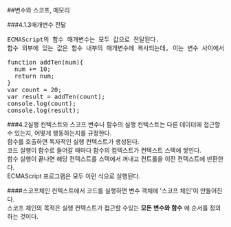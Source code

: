 ##변수와 스코프, 메모리

###4.1.3매개변수 전달
<pre>
ECMAScript의 함수 매개변수는 모두 값으로 전달된다.
함수 외부에 있는 값은 함수 내부의 매개변수에 복사되는데, 이는 변수 사이에서 값을 복사하는 것과 마찬가지이다.

function addTen(num){
  num += 10;
  return num;
}
var count = 20;
var result = addTen(count);
console.log(count);
console.log(result);
</pre>

###4.2실행 컨텍스트와 스코프
변수나 함수의 실행 컨텍스트는 다른 데이터에 접근할 수 있는지, 어떻게 행동하는지를 규정한다.<br>
함수를 호출하면 독자적인 실행 컨텍스트가 생성된다.<br>
코드 실행이 함수로 들어갈 때마다 함수의 컴텍스트가 컨텍스트 스택에 쌓인다.<br>
함수 실행이 끝나면 해당 컨텍스트를 스텍에서 꺼내고 컨트롤을 이전 컨텍스트에 반환한다.<br>
ECMAScript 프로그램은 모두 이런 식으로 실행된다.

####스코프체인
컨텍스트에서 코드를 실행하면 변수 객체에 '스코프 체인'이 만들어진다.<br>
스코프 체인의 목적은 실행 컨텍스트가 접근할 수있는 **모든 변수와 함수** 에 순서를 정의하는 것이다.

